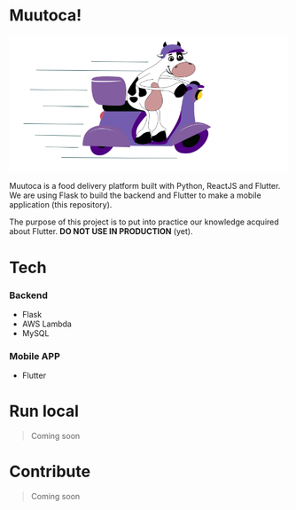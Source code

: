 # Muutoca!

<p align="center">
  <img src="muutoca.png">
</p>

Muutoca is a food delivery platform built with Python, ReactJS and Flutter. We are using Flask to build the backend and Flutter to make a mobile application (this repository).

The purpose of this project is to put into practice our knowledge acquired about Flutter. **DO NOT USE IN PRODUCTION** (yet).

# Tech

### Backend
- Flask
- AWS Lambda
- MySQL

### Mobile APP
- Flutter


# Run local

> Coming soon

# Contribute

> Coming soon
